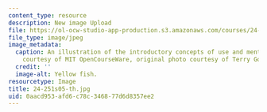 ```yaml
---
content_type: resource
description: New image Upload
file: https://ol-ocw-studio-app-production.s3.amazonaws.com/courses/24-251-introduction-to-philosophy-of-language-spring-2005/0aacd953afd6c78c346877d6d8357ee2_24-251s05-th.jpg
file_type: image/jpeg
image_metadata:
  caption: An illustration of the introductory concepts of use and mention. (Image
    courtesy of MIT OpenCourseWare, original photo courtesy of Terry Goss.)
  credit: ''
  image-alt: Yellow fish.
resourcetype: Image
title: 24-251s05-th.jpg
uid: 0aacd953-afd6-c78c-3468-77d6d8357ee2
---
```

